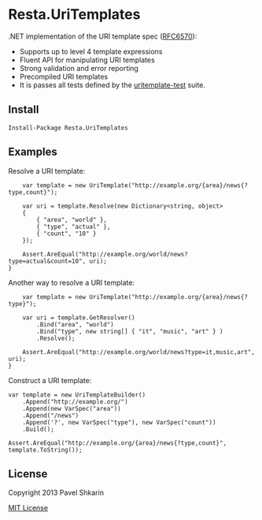 Resta.UriTemplates
=============

.NET implementation of the URI template spec ([RFC6570](http://tools.ietf.org/html/rfc6570)):

* Supports up to level 4 template expressions
* Fluent API for manipulating URI templates
* Strong validation and error reporting
* Precompiled URI templates
* It is passes all tests defined by the [uritemplate-test](https://github.com/uri-templates/uritemplate-test) suite.

Install
-------

	Install-Package Resta.UriTemplates


Examples
------

Resolve a URI template:

        var template = new UriTemplate("http://example.org/{area}/news{?type,count}");
    
        var uri = template.Resolve(new Dictionary<string, object>
        {
    	    { "area", "world" },
            { "type", "actual" },
    	    { "count", "10" }
        });
    
        Assert.AreEqual("http://example.org/world/news?type=actual&count=10", uri);
    }

Another way to resolve a URI template:

        var template = new UriTemplate("http://example.org/{area}/news{?type}");
    
        var uri = template.GetResolver()
            .Bind("area", "world")
            .Bind("type", new string[] { "it", "music", "art" } )
            .Resolve();
    
        Assert.AreEqual("http://example.org/world/news?type=it,music,art", uri);
    }

Construct a URI template:

	var template = new UriTemplateBuilder()
	    .Append("http://example.org/")
	    .Append(new VarSpec("area"))
	    .Append("/news")
	    .Append('?', new VarSpec("type"), new VarSpec("count"))
	    .Build();
	
	Assert.AreEqual("http://example.org/{area}/news{?type,count}", template.ToString());

License
-------
Copyright 2013 Pavel Shkarin

[MIT License](http://mit-license.org/)